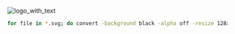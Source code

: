 ![logo_with_text](https://github.com/geniusrise/.github/assets/144122/2f8e51ee-0fcd-4f74-90fd-97301ef7943d)

```bash
for file in *.svg; do convert -background black -alpha off -resize 128x128! -define bmp:subtype=RGB565 -colors 256 "$file" "${file%.*}.bmp"; done
```
